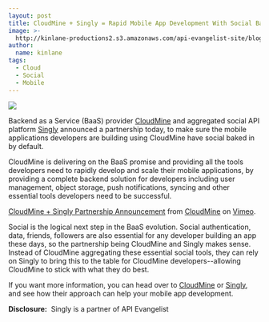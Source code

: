 ```yaml
---
layout: post
title: CloudMine + Singly = Rapid Mobile App Development With Social Baked In
image: >-
  http://kinlane-productions2.s3.amazonaws.com/api-evangelist-site/blog/cloudmine-logo.png
author:
  name: kinlane
tags:
  - Cloud
  - Social
  - Mobile
---
```

[![](https://s3.amazonaws.com/kinlane-productions2/baas/cloudmine-logo.png)](https://cloudmine.me/ "CloudMine")

Backend as a Service (BaaS) provider [CloudMine](https://cloudmine.me/ "CloudMine") and aggregated social API platform [Singly](http://singly.com "Singly") announced a partnership today, to make sure the mobile applications developers are building using CloudMine have social baked in by default.

CloudMine is delivering on the BaaS promise and providing all the tools developers need to rapidly develop and scale their mobile applications, by providing a complete backend solution for developers including user management, object storage, push notifications, syncing and other essential tools developers need to be successful.

[CloudMine + Singly Partnership Announcement](http://vimeo.com/53044170) from [CloudMine](http://vimeo.com/cloudmine) on [Vimeo](http://vimeo.com).

Social is the logical next step in the BaaS evolution. Social authentication, data, friends, followers are also essential for any developer building an app these days, so the partnership being CloudMine and Singly makes sense. Instead of CloudMine aggregating these essential social tools, they can rely on Singly to bring this to the table for CloudMine developers--allowing CloudMine to stick with what they do best.

If you want more information, you can head over to [CloudMine](http://blog.cloudmine.me/ "CloudMine") or [Singly](http://blog.singly.com/2012/11/12/teaming-up-with-cloudmine-for-backend-superpowers/ "Singly"), and see how their approach can help your mobile app development.

**Disclosure:**  Singly is a partner of API Evangelist